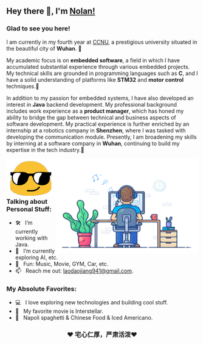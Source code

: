 ## Hey there 👋, I'm [Nolan!](https://github.com/Nolan-Jon/)



### Glad to see you here! 

<div align="center">



</div>

I am currently in my fourth year at [CCNU](https://www.ccnu.edu.cn/), a prestigious university situated in the beautiful city of **Wuhan**. 🚀

My academic focus is on **embedded software**, a field in which I have accumulated substantial experience through various embedded projects. My technical skills are grounded in programming languages such as **C**, and I have a solid understanding of platforms like **STM32** and **motor control** techniques.🌟

In addition to my passion for embedded systems, I have also developed an interest in **Java** backend development. My professional background includes work experience as a **product manager**, which has honed my ability to bridge the gap between technical and business aspects of software development. My practical experience is further enriched by an internship at a robotics company in **Shenzhen**, where I was tasked with developing the communication module. Presently, I am broadening my skills by interning at a software company in **Wuhan**, continuing to build my expertise in the tech industry.🌟



<img align="left" alt="" src="./images/emoji.gif" />

<img align="right" height="250" width="375" alt="" src="./images/developer.gif" />

### Talking about Personal Stuff:

- 🛠 &nbsp; I’m currently working with Java.
- 🚀 &nbsp; I’m currently exploring AI, etc.
- 👾 &nbsp; Fun: Music, Movie, GYM, Car, etc.
- 📫 &nbsp; Reach me out: laodaojiang941@gmail.com.

### My Absolute Favorites:

- 💻 &nbsp; I love exploring new technologies and building cool stuff.
- 📰 &nbsp; My favorite movie is Interstellar.
- 🍕 &nbsp; Napoli spaghetti & Chinese Food & Iced Americano.

<div align="center">

### ❤️ 宅心仁厚，严肃活泼❤️

</div>
